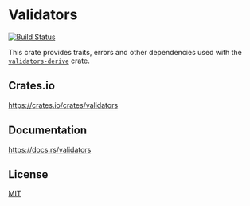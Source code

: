 Validators
====================

[![Build Status](https://travis-ci.org/magiclen/validators.svg?branch=master)](https://travis-ci.org/magiclen/validators)

This crate provides traits, errors and other dependencies used with the [`validators-derive`](https://crates.io/crates/validators-derive) crate.

## Crates.io

https://crates.io/crates/validators

## Documentation

https://docs.rs/validators

## License

[MIT](LICENSE)
